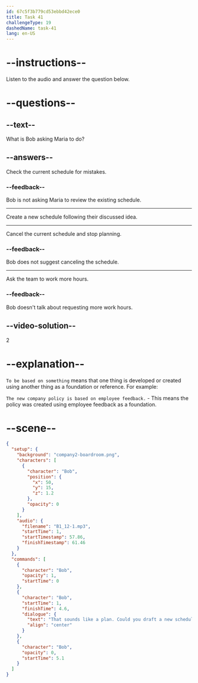 ```yaml
---
id: 67c5f3b779cd53ebbd42ece0
title: Task 41
challengeType: 19
dashedName: task-41
lang: en-US
---
```


<!-- (Audio) Bob: That sounds like a plan. Could you draft a new schedule based on this idea? -->

# --instructions--

Listen to the audio and answer the question below.

# --questions--

## --text--

What is Bob asking Maria to do?  

## --answers--

Check the current schedule for mistakes.  

### --feedback--

Bob is not asking Maria to review the existing schedule.

---

Create a new schedule following their discussed idea.  

---

Cancel the current schedule and stop planning.  

### --feedback--

Bob does not suggest canceling the schedule.  

---

Ask the team to work more hours.  

### --feedback--

Bob doesn't talk about requesting more work hours.  

## --video-solution--

2  

# --explanation--

`To be based on something` means that one thing is developed or created using another thing as a foundation or reference. For example:

`The new company policy is based on employee feedback.` - This means the policy was created using employee feedback as a foundation.

# --scene--

```json
{
  "setup": {
    "background": "company2-boardroom.png",
    "characters": [
      {
        "character": "Bob",
        "position": {
          "x": 50,
          "y": 15,
          "z": 1.2
        },
        "opacity": 0
      }
    ],
    "audio": {
      "filename": "B1_12-1.mp3",
      "startTime": 1,
      "startTimestamp": 57.86,
      "finishTimestamp": 61.46
    }
  },
  "commands": [
    {
      "character": "Bob",
      "opacity": 1,
      "startTime": 0
    },
    {
      "character": "Bob",
      "startTime": 1,
      "finishTime": 4.6,
      "dialogue": {
        "text": "That sounds like a plan. Could you draft a new schedule based on this idea?",
        "align": "center"
      }
    },
    {
      "character": "Bob",
      "opacity": 0,
      "startTime": 5.1
    }
  ]
}
```
